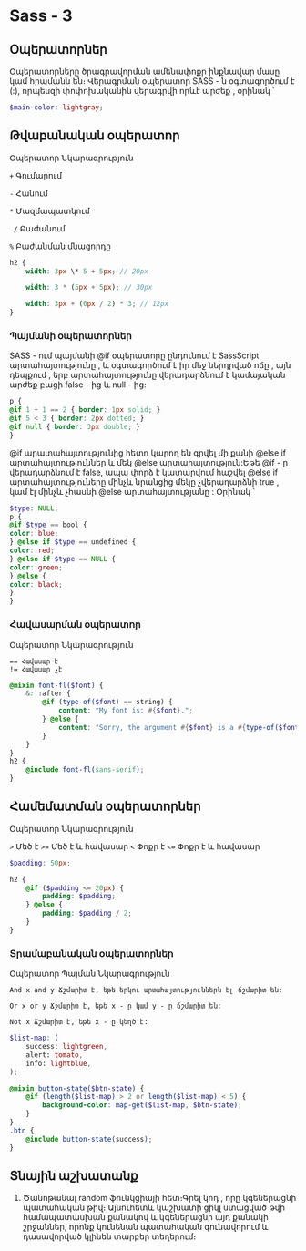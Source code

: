 # Sass - 3

## Օպերատորներ

Օպերատորները ծրագրավորման ամենափոքր ինքնավար մասը կամ հրամանն են։
Վերագրման օպերատոր
SASS - ն օգտագործում է (:), որպեսզի փոփոխականին վերագրվի որևէ արժեք , օրինակ ՝

```scss
$main-color: lightgray;
```

## Թվաբանական օպերատոր

Օպերատոր Նկարագրություն

`+` Գումարում

`-` Հանում

`*` Մազմապատկում

` /` Բաժանում

`%` Բաժանման մնացորդը

```scss
h2 {
    width: 3px \* 5 + 5px; // 20px

    width: 3 * (5px + 5px); // 30px

    width: 3px + (6px / 2) * 3; // 12px
}
```

### Պայմանի օպերատորներ

SASS - ում պայմանի @if օպերատորը ընդունում է SassScript արտահայտությունը , և օգտագործում է իր մեջ ներդրված ոճը , այն դեպքում , երբ արտահայտությունը վերադարձնում է կամայական արժեք բացի false - ից և null - ից:

```SCSS
p {
@if 1 + 1 == 2 { border: 1px solid; }
@if 5 < 3 { border: 2px dotted; }
@if null { border: 3px double; }
}
```

@if արատահայտությունից հետո կարող են գրվել մի քանի @else if արտահայտություններ և մեկ @else արտահայտություն:Եթե @if - ը վերադարձնում է false, ապա փորձ է կատարվում հաշվել @else if արտահայտություները մինչև նրանցից մեկը չվերադարձնի true , կամ էլ մինչև չհասնի @else արտահայտությանը : Օրինակ ՝

```SCSS
$type: NULL;
p {
@if $type == bool {
color: blue;
} @else if $type == undefined {
color: red;
} @else if $type == NULL {
color: green;
} @else {
color: black;
}
}
```

### Հավասարման օպերատոր

Օպերատոր Նկարագրություն

```
== Հավասար է
!= Հավասար չէ
```

```scss
@mixin font-fl($font) {
    &: ։after {
        @if (type-of($font) == string) {
            content: "My font is: #{$font}.";
        } @else {
            content: "Sorry, the argument #{$font} is a #{type-of($font)}.";
        }
    }
}
h2 {
    @include font-fl(sans-serif);
}
```

## Համեմատման օպերատորներ

Օպերատոր Նկարագրություն

`>` Մեծ է
`>=` Մեծ է և հավասար
`<` Փոքր է
`<=` Փոքր է և հավասար

```scss
$padding: 50px;

h2 {
    @if ($padding <= 20px) {
        padding: $padding;
    } @else {
        padding: $padding / 2;
    }
}
```

### Տրամաբանական օպերատորներ

Օպերատոր Պայման Նկարագրություն

```
And x and y Ճշմարիտ է, եթե երկու արտահայտություններն էլ ճշմարիտ են:
```

```
Or x or y Ճշմարիտ է, եթե x - ը կամ y - ը ճշմարիտ են:
```

```
Not x Ճշմարիտ է, եթե x - ը կեղծ է:
```

```scss
$list-map: (
    success: lightgreen,
    alert: tomato,
    info: lightblue,
);

@mixin button-state($btn-state) {
    @if (length($list-map) > 2 or length($list-map) < 5) {
        background-color: map-get($list-map, $btn-state);
    }
}
.btn {
    @include button-state(success);
}
```


## Տնային աշխատանք

1. Ծանոթանալ random ֆունկցիայի հետ։Գրել կոդ , որը կգեներացնի պատահական թիվ։ Այնուհետև կաշխատի ցիկլ ստացված թվի համապատասխան քանակով և կգեներացնի այդ քանակի շրջաններ, որոնք կունենան պատահական գունավորում և դասավորված կլինեն տարբեր տեղերում։
